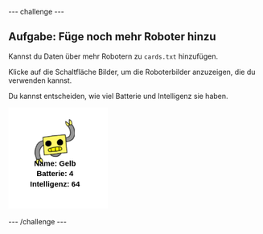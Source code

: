 \--- challenge \---

## Aufgabe: Füge noch mehr Roboter hinzu

Kannst du Daten über mehr Robotern zu `cards.txt` hinzufügen.

Klicke auf die Schaltfläche Bilder, um die Roboterbilder anzuzeigen, die du verwenden kannst.

Du kannst entscheiden, wie viel Batterie und Intelligenz sie haben.

![Screenshot](images/robotrumps-yellow.png)

\--- /challenge \---